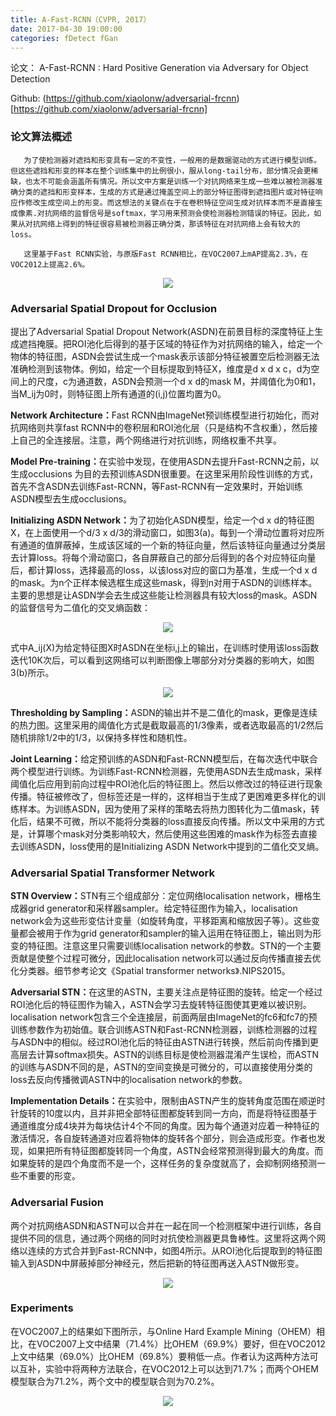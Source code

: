 ```yaml
---
title: A-Fast-RCNN（CVPR, 2017）
date: 2017-04-30 19:00:00
categories: fDetect fGan
---
```


<script type="text/javascript" src="http://cdn.mathjax.org/mathjax/latest/MathJax.js?config=default"></script>

论文： A-Fast-RCNN : Hard Positive Generation via Adversary for Object Detection

Github: (https://github.com/xiaolonw/adversarial-frcnn)[https://github.com/xiaolonw/adversarial-frcnn] 

### 论文算法概述

       为了使检测器对遮挡和形变具有一定的不变性，一般用的是数据驱动的方式进行模型训练。但这些遮挡和形变的样本在整个训练集中的比例很小，服从long-tail分布，部分情况会更稀缺，也太不可能会涵盖所有情况。所以文中方案是训练一个对抗网络来生成一些难以被检测器准确分类的遮挡和形变样本，生成的方式是通过掩盖空间上的部分特征图得到遮挡图片或对特征响应作修改生成空间上的形变。而这想法的关键点在于在卷积特征空间生成对抗样本而不是直接生成像素.对抗网络的监督信号是softmax，学习用来预测会使检测器检测错误的特征。因此，如果从对抗网络上得到的特征很容易被检测器正确分类，那该特征在对抗网络上会有较大的loss。

	   这里基于Fast RCNN实验，与原版Fast RCNN相比，在VOC2007上mAP提高2.3%，在VOC2012上提高2.6%。
	   
<center><img src="{{ site.baseurl }}/images/pdDetect/afastrcnn1.png"></center>

### Adversarial Spatial Dropout for Occlusion

   提出了Adversarial Spatial Dropout Network(ASDN)在前景目标的深度特征上生成遮挡掩膜。把ROI池化后得到的基于区域的特征作为对抗网络的输入，给定一个物体的特征图，ASDN会尝试生成一个mask表示该部分特征被置空后检测器无法准确检测到该物体。例如，给定一个目标提取到特征X，维度是d x d x c，d为空间上的尺度，c为通道数，ASDN会预测一个d x d的mask M，并阈值化为0和1，当M_ij为0时，则特征图上所有通道的(i,j)位置均置为0。

   <strong>Network Architecture：</strong>Fast RCNN由ImageNet预训练模型进行初始化，而对抗网络则共享fast RCNN中的卷积层和ROI池化层（只是结构不含权重），然后接上自己的全连接层。注意，两个网络进行对抗训练，网络权重不共享。

   <strong>Model Pre-training：</strong>在实验中发现，在使用ASDN去提升Fast-RCNN之前，以生成occlusions 为目的去预训练ASDN很重要。在这里采用阶段性训练的方式，首先不含ASDN去训练Fast-RCNN，等Fast-RCNN有一定效果时，开始训练ASDN模型去生成occlusions。

   <strong>Initializing ASDN Network：</strong>为了初始化ASDN模型，给定一个d x d的特征图X，在上面使用一个d/3 x d/3的滑动窗口，如图3(a)。每到一个滑动位置将对应所有通道的值屏蔽掉，生成该区域的一个新的特征向量，然后该特征向量通过分类层去计算loss。将每个滑动窗口，各自屏蔽自己的部分后得到的各个对应特征向量后，都计算loss，选择最高的loss，以该loss对应的窗口为基准，生成一个d x d的mask。为n个正样本候选框生成这些mask，得到n对用于ASDN的训练样本。主要的思想是让ASDN学会去生成这些能让检测器具有较大loss的mask。ASDN的监督信号为二值化的交叉熵函数：
   
<center><img src="{{ site.baseurl }}/images/pdDetect/afastrcnn2.png"></center>

   式中A_ij(X)为给定特征图X时ASDN在坐标i,j上的输出，在训练时使用该loss函数迭代10K次后，可以看到这网络可以判断图像上哪部分对分类器的影响大，如图3(b)所示。
   
<center><img src="{{ site.baseurl }}/images/pdDetect/afastrcnn3.png"></center>

   <strong>Thresholding by Sampling：</strong>ASDN的输出并不是二值化的mask，更像是连续的热力图。这里采用的阈值化方式是截取最高的1/3像素，或者选取最高的1/2然后随机排除1/2中的1/3，以保持多样性和随机性。

   <strong>Joint Learning：</strong>给定预训练的ASDN和Fast-RCNN模型后，在每次迭代中联合两个模型进行训练。为训练Fast-RCNN检测器，先使用ASDN去生成mask，采样阈值化后应用到前向过程中ROI池化后的特征图上。然后以修改过的特征进行现象传播。特征被修改了，但标签还是一样的，这样相当于生成了更困难更多样化的训练样本。为训练ASDN，因为使用了采样的策略去将热力图转化为二值mask，转化后，结果不可微，所以不能将分类器的loss直接反向传播。所以文中采用的方式是，计算哪个mask对分类影响较大，然后使用这些困难的mask作为标签去直接去训练ASDN，loss使用的是Initializing ASDN Network中提到的二值化交叉熵。

### Adversarial Spatial Transformer Network

   <strong>STN Overview：</strong>STN有三个组成部分：定位网络localisation network，栅格生成器grid generator和采样器sampler。给定特征图作为输入，localisation network会为这些形变估计变量（如旋转角度，平移距离和缩放因子等）。这些变量都会被用于作为grid generator和sampler的输入运用在特征图上，输出则为形变的特征图。注意这里只需要训练localisation network的参数。STN的一个主要贡献是使整个过程可微分，因此localisation network可以通过反向传播直接去优化分类器。细节参考论文《Spatial transformer networks》.NIPS2015。

   <strong>Adversarial STN：</strong>在这里的ASTN，主要关注点是特征图的旋转。给定一个经过ROI池化后的特征图作为输入，ASTN会学习去旋转特征图使其更难以被识别。localisation network包含三个全连接层，前面两层由ImageNet的fc6和fc7的预训练参数作为初始值。联合训练ASTN和Fast-RCNN检测器，训练检测器的过程与ASDN中的相似。经过ROI池化后的特征由ASTN进行转换，然后前向传播到更高层去计算softmax损失。ASTN的训练目标是使检测器混淆产生误检，而ASTN的训练与ASDN不同的是，ASTN的空间变换是可微分的，可以直接使用分类的loss去反向传播微调ASTN中的localisation network的参数。

   <strong>Implementation Details：</strong>在实验中，限制由ASTN产生的旋转角度范围在顺逆时针旋转的10度以内，且并非把全部特征图都旋转到同一方向，而是将特征图基于通道维度分成4块并为每块估计4个不同的角度。因为每个通道对应着一种特征的激活情况，各自旋转通道对应着将物体的旋转各个部分，则会造成形变。作者也发现，如果把所有特征图都旋转同一个角度，ASTN会经常预测得到最大的角度。而如果旋转的是四个角度而不是一个，这样任务的复杂度就高了，会抑制网络预测一些不重要的形变。

### Adversarial Fusion

   两个对抗网络ASDN和ASTN可以合并在一起在同一个检测框架中进行训练，各自提供不同的信息，通过两个网络的同时对抗使检测器更具鲁棒性。这里将这两个网络以连续的方式合并到Fast-RCNN中，如图4所示。从ROI池化后提取到的特征图输入到ASDN中屏蔽掉部分神经元，然后把新的特征图再送入ASTN做形变。
   
<center><img src="{{ site.baseurl }}/images/pdDetect/afastrcnn4.png"></center>

### Experiments

   在VOC2007上的结果如下图所示，与Online Hard Example Mining（OHEM）相比，在VOC2007上文中结果（71.4%）比OHEM（69.9%）要好，但在VOC2012上文中结果（69.0%）比OHEM（69.8%）要稍低一点。作者认为这两种方法可以互补，实验中将两种方法联合，在VOC2012上可以达到71.7%；而两个OHEM模型联合为71.2%，两个文中的模型联合则为70.2%。

<center><img src="{{ site.baseurl }}/images/pdDetect/afastrcnn5.png"></center>
